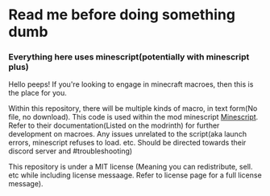 # Read me before doing something dumb
### Everything here uses minescript(potentially with minescript plus)

Hello peeps! If you're looking to engage in minecraft macroes, then this is the place for you. 

Within this repository, there will be multiple kinds of macro, in text form(No file, no download). This code is used within the mod minescript [Minescript](https://modrinth.com/mod/minescript). Refer to their documentation(Listed on the modrinth) for further development on macroes. Any issues unrelated to the script(aka launch errors, minescript refuses to load. etc. Should be directed towards their discord server and #troubleshooting)

This repository is under a MIT license (Meaning you can redistribute, sell. etc while including license messaage. Refer to license page for a full license message).
